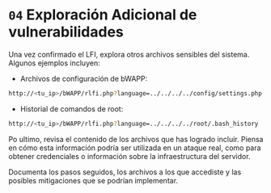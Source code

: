 # `04` Exploración Adicional de vulnerabilidades

Una vez confirmado el LFI, explora otros archivos sensibles del sistema. Algunos ejemplos incluyen:

- Archivos de configuración de bWAPP:

```bash
http://<tu_ip>/bWAPP/rlfi.php?language=../../../../config/settings.php
```

- Historial de comandos de root:

```bash
http://<tu_ip>/bWAPP/rlfi.php?language=../../../../root/.bash_history
```

Po ultimo, revisa el contenido de los archivos que has logrado incluir. Piensa en cómo esta información podría ser utilizada en un ataque real, como para obtener credenciales o información sobre la infraestructura del servidor. 

Documenta los pasos seguidos, los archivos a los que accediste y las posibles mitigaciones que se podrían implementar.